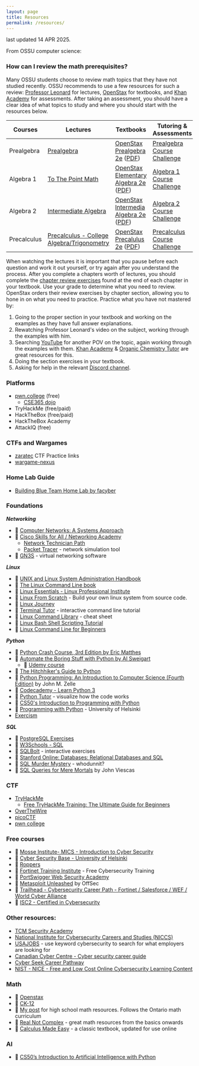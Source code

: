 ```yaml
---
layout: page
title: Resources
permalink: /resources/
---
```

last updated 14 APR 2025.

From OSSU computer science:
### How can I review the math prerequisites?
Many OSSU students choose to review math topics that they have not studied recently.
OSSU recommends to use a few resources for such a review: [Professor Leonard](https://www.youtube.com/@ProfessorLeonard/playlists) for lectures, [OpenStax](https://openstax.org/subjects/math) for textbooks, and [Khan Academy](https://www.khanacademy.org/) for assessments.
After taking an assessment, you should have a clear idea of what topics to study and where you should start with the resources below.

| Courses     | Lectures                                                                                                             | Textbooks                                                                                                                                                                                                          | Tutoring & Assessments                                                                                                          |
| ----------- | -------------------------------------------------------------------------------------------------------------------- | ------------------------------------------------------------------------------------------------------------------------------------------------------------------------------------------------------------------ | -------------------------------------------------------------------------------------------------------------------- |
| Prealgebra  | [Prealgebra](https://m.youtube.com/playlist?list=PL4C9296DF81B9EF13)                                                 | [OpenStax Prealgebra 2e](https://openstax.org/books/prealgebra-2e/pages/1-introduction) ([PDF](https://assets.openstax.org/oscms-prodcms/media/documents/Prealgebra2e-WEB_0qbw93r.pdf))                            | [Prealgebra Course Challenge](https://www.khanacademy.org/math/pre-algebra/test/xb4832e56:course-challenge)          |
| Algebra 1   | [To The Point Math](https://m.youtube.com/playlist?list=PLDesaqWTN6ETc1ZwHWijCBcZ2gOvS2tTN)                          | [OpenStax Elementary Algebra 2e](https://openstax.org/books/elementary-algebra-2e/pages/1-introduction) ([PDF](https://assets.openstax.org/oscms-prodcms/media/documents/ElementaryAlgebra2e-WEB_3zxfu3Z.pdf))     | [Algebra 1 Course Challenge](https://www.khanacademy.org/math/algebra/test/x2f8bb11595b61c86:course-challenge)       |
| Algebra 2   | [Intermediate Algebra](https://m.youtube.com/playlist?list=PLC292123722B1B450)                                       | [OpenStax Intermedia Algebra 2e](https://openstax.org/books/intermediate-algebra-2e/pages/1-introduction) ([PDF](https://assets.openstax.org/oscms-prodcms/media/documents/IntermediateAlgebra2e-WEB_RlpFLLx.pdf)) | [Algebra 2 Course Challenge](https://www.khanacademy.org/math/algebra2/test/x2ec2f6f830c9fb89:course-challenge)      |
| Precalculus | [Precalculus - College Algebra/Trigonometry](https://m.youtube.com/playlist?list=PLDesaqWTN6ESsmwELdrzhcGiRhk5DjwLP) | [OpenStax Precalulus 2e](https://openstax.org/books/precalculus-2e/pages/1-introduction-to-functions) ([PDF](https://assets.openstax.org/oscms-prodcms/media/documents/Precalculus_2e-WEB.pdf))                    | [Precalculus Course Challenge](https://www.khanacademy.org/math/precalculus/test/x9e81a4f98389efdf:course-challenge) |

When watching the lectures it is important that you pause before each question and work it out yourself, or try again after you understand the process.
After you complete a chapters worth of lectures, you should complete the [chapter review exercises](https://openstax.org/books/precalculus-2e/pages/1-review-exercises) found at the end of each chapter in your textbook.
Use your grade to determine what you need to review. OpenStax orders their review exercises by chapter section, allowing you to hone in on what you need to practice.
Practice what you have not mastered by:
1. Going to the proper section in your textbook and working on the examples as they have full answer explanations.
2. Rewatching Professor Leonard's video on the subject, working through the examples with him.
3. Searching [YouTube](https://www.youtube.com/) for another POV on the topic, again working through the examples with them. [Khan Academy](https://www.youtube.com/@khanacademy) & [Organic Chemistry Tutor](https://www.youtube.com/@TheOrganicChemistryTutor) are great resources for this.
4. Doing the section exercises in your textbook.
5. Asking for help in the relevant [Discord channel](https://discord.gg/mS4GnBCdZk).

### Platforms
- [pwn.college](https://pwn.college/) (free)
    - [CSE365 dojo](https://pwn.college/cse365-s2025/)
- TryHackMe (free/paid)
- HackTheBox (free/paid)
- HackTheBox Academy
- AttackIQ (free)

### CTFs and Wargames
- [zaratec](https://zaratec.io/ctf-practice/) CTF Practice links
- [wargame-nexus](https://github.com/zardus/wargame-nexus)

### Home Lab Guide
- [Building Blue Team Home Lab by facyber](https://facyber.me/posts/blue-team-lab-guide-part-1/)

### Foundations

***Networking***
- 📖 [Computer Networks: A Systems Approach](https://book.systemsapproach.org/index.html)
- 🏫 [Cisco Skills for All / Networking Academy](https://www.netacad.com/)  
    - [Network Technician Path](https://skillsforall.com/career-path/network-technician?courseLang=en-US)
    - [Packet Tracer](https://www.netacad.com/courses/packet-tracer) - network simulation tool
- 🧰 [GN3S](https://www.gns3.com/software) - virtual networking software 
    
***Linux***
- 📖 [UNIX and Linux System Administration Handbook](https://www.admin.com/)
- 📖 [The Linux Command Line book](https://linuxcommand.org/tlcl.php)
- 📖 [Linux Essentials - Linux Professional Institute](https://learning.lpi.org/en/learning-materials/010-160/)
- 🏫 [Linux From Scratch](https://www.linuxfromscratch.org/) - Build your own linux system from source code.
- 🏫 [Linux Journey](https://linuxjourney.com/)
- 🏫 [Terminal Tutor](https://www.terminaltutor.com/) - interactive command line tutorial
- 📖 [Linux Command Library](https://linuxcommandlibrary.com/) - cheat sheet
- 📖 [Linux Bash Shell Scripting Tutorial](https://bash.cyberciti.biz/guide/Main_Page)
- 📖 [Linux Command Line for Beginners](https://prep.fullstackacademy.com/)

***Python***
- 📖 [Python Crash Course, 3rd Edition by Eric Matthes](https://nostarch.com/python-crash-course-3rd-edition)
- 📖 [Automate the Boring Stuff with Python by Al Sweigart](https://automatetheboringstuff.com/)
    - 🏫 [Udemy course](https://www.udemy.com/course/automate)
- 📖 [The Hitchhiker's Guide to Python](https://docs.python-guide.org/)
- 📖 [Python Programming: An Introduction to Computer Science (Fourth Edition)](https://fbeedle.com/our-books/33-python-programming-an-introduction-to-computer-science-3rd-ed-9781590282977.html) by John M. Zelle
- 🏫 [Codecademy - Learn Python 3](https://www.codecademy.com/learn/learn-python-3)
- 🏫 [Python Tutor](https://pythontutor.com/visualize.html#mode=edit) - visualize how the code works
- 🏫 [CS50's Introduction to Programming with Python](https://cs50.harvard.edu/python/2022/)
- 🏫 [Programming with Python](https://programming-24.mooc.fi/) - University of Helsinki
-  [Exercism](https://exercism.org/)

***SQL***
- 🏫 [PostgreSQL Exercises](https://pgexercises.com/)
- 🏫 [W3Schools - SQL](https://www.w3schools.com/sql/default.asp)
- 🏫 [SQLBolt](https://sqlbolt.com/) - interactive exercises
- 🏫 [Stanford Online: Databases: Relational Databases and SQL](https://online.stanford.edu/courses/soe-ydatabases0005-databases-relational-databases-and-sql)
- 🏫 [SQL Murder Mystery](https://mystery.knightlab.com/) - whodunnit?
- 📖 [SQL Queries for Mere Mortals](https://www.oreilly.com/library/view/sql-queries-for/9780134858432/) by John Viescas

### CTF
- [TryHackMe](https://tryhackme.com/)
    - [Free TryHackMe Training: The Ultimate Guide for Beginners](https://tryhackme.com/r/resources/blog/free_path)
- [OverTheWire](https://overthewire.org/wargames/)
- [picoCTF](https://picoctf.org/)
- [pwn college](https://pwn.college/)

### Free courses
- 🏫 [Mosse Institute- MICS - Introduction to Cyber Security](https://www.mosse-institute.com/certifications/mics-introduction-to-cyber-security.html)
- 🏫 [Cyber Security Base - University of Helsinki](https://cybersecuritybase.mooc.fi/)
- 🏫 [Roppers](https://www.roppers.org/)
- 🏫 [Fortinet Training Institute](https://training.fortinet.com/) - Free Cybersecurity Training
- 🏫 [PortSwigger Web Security Academy](https://portswigger.net/web-security)
- 🏫 [Metasploit Unleashed](https://www.offsec.com/metasploit-unleashed/) by OffSec
- 🏫 [Trailhead - Cybersecurity Career Path - Fortinet / Salesforce / WEF / World Cyber Alliance](https://trailhead.salesforce.com/en/career-path/cybersecurity/)
- 🏫 [ISC2 - Certified in Cybersecurity](https://www.isc2.org/landing/1mcc)

### Other resources:
- [TCM Security Academy](https://academy.tcm-sec.com/)
- [National Institute for Cybersecurity Careers and Studies (NICCS)](https://niccs.cisa.gov/cybersecurity-career-resources/additional-resources)
- [USAJOBS](https://www.usajobs.gov/) - use keyword cybersecurity to search for what employers are looking for
- [Canadian Cyber Centre - Cyber security career guide](https://www.cyber.gc.ca/en/guidance/cyber-security-career-guide)
- [Cyber Seek Career Pathway](https://www.cyberseek.org/pathway.html)
- [NIST - NICE - Free and Low Cost Online Cybersecurity Learning Content](https://www.nist.gov/itl/applied-cybersecurity/nice/resources/online-learning-content)

### Math
- 📖 [Openstax](https://openstax.org/)
- 📖 [CK-12](https://www.ck12.org/student/)
- 📖 [My post](https://1dgk.github.io/2024/12/17/high-school-math.html) for high school math resources. Follows the Ontario math curriculum
- 📖 [Real Not Complex](https://realnotcomplex.com/) - great math resources from the basics onwards
- 📖 [Calculus Made Easy](https://calculusmadeeasy.org/) - a classic textbook, updated for use online

### AI
- 🏫 [CS50’s Introduction to Artificial Intelligence with Python](https://cs50.harvard.edu/ai/2024/)
